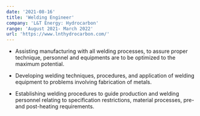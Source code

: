 ```yaml
---
date: '2021-08-16'
title: 'Welding Engineer'
company: 'L&T Energy: Hydrocarbon'
range: 'August 2021- March 2022'
url: 'https://www.lnthydrocarbon.com/'
---
```


- Assisting manufacturing with all welding processes, to assure proper technique, personnel and equipments are to be optimized to the maximum potential.

- Developing welding techniques, procedures, and application of welding equipment to problems involving fabrication of metals.

- Establishing welding procedures to guide production and welding personnel relating to specification restrictions, material processes, pre- and post-heating requirements.
